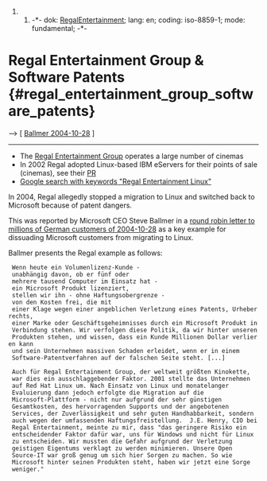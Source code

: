 1.  1.  -\*- dok: [RegalEntertainment](RegalEntertainment "wikilink");
        lang: en; coding: iso-8859-1; mode: fundamental; -\*-

# Regal Entertainment Group & Software Patents {#regal_entertainment_group_software_patents}

\--\> \[ [ Ballmer 2004-10-28](Microsoft041028En "wikilink") \]

------------------------------------------------------------------------

-   The [Regal Entertainment
    Group](http://www.regalcinemas.com/ "wikilink") operates a large
    number of cinemas
-   In 2002 Regal adopted Linux-based IBM eServers for their points of
    sale (cinemas), see their
    [PR](http://www.businesswire.com/cgi-bin/f_headline.cgi?bw.092502/222682147&ticker=IBM "wikilink")
-   [Google search with keywords \"Regal Entertainment
    Linux\"](http://www.google.com/search?q=Regal+Entertainment+Linux "wikilink")

In 2004, Regal allegedly stopped a migration to Linux and switched back
to Microsoft because of patent dangers.

This was reported by Microsoft CEO Steve Ballmer in a [ round robin
letter to millions of German customers of
2004-10-28](Microsoft041028En "wikilink") as a key example for
dissuading Microsoft customers from migrating to Linux.

Ballmer presents the Regal example as follows:

` Wenn heute ein Volumenlizenz-Kunde - unabhängig davon, ob er fünf oder`\
` mehrere tausend Computer im Einsatz hat - ein Microsoft Produkt lizenziert,`\
` stellen wir ihn - ohne Haftungsobergrenze - von den Kosten frei, die mit`\
` einer Klage wegen einer angeblichen Verletzung eines Patents, Urheberrechts,`\
` einer Marke oder Geschäftsgeheimnisses durch ein Microsoft Produkt in`\
` Verbindung stehen. Wir verfolgen diese Politik, da wir hinter unseren`\
` Produkten stehen, und wissen, dass ein Kunde Millionen Dollar verlieren kann`\
` und sein Unternehmen massiven Schaden erleidet, wenn er in einem`\
` Software-Patentverfahren auf der falschen Seite steht. [...]`

` Auch für Regal Entertainment Group, der weltweit größten Kinokette,`\
` war dies ein ausschlaggebender Faktor. 2001 stellte das Unternehmen`\
` auf Red Hat Linux um. Nach Einsatz von Linux und monatelanger`\
` Evaluierung dann jedoch erfolgte die Migration auf die`\
` Microsoft-Plattform - nicht nur aufgrund der sehr günstigen`\
` Gesamtkosten, des hervorragenden Supports und der angebotenen`\
` Services, der Zuverlässigkeit und sehr guten Handhabbarkeit, sondern`\
` auch wegen der umfassenden Haftungsfreistellung.  J.E. Henry, CIO bei`\
` Regal Entertainment, meinte zu mir, dass "das geringere Risiko ein`\
` entscheidender Faktor dafür war, uns für Windows und nicht für Linux`\
` zu entscheiden. Wir mussten die Gefahr aufgrund der Verletzung`\
` geistigen Eigentums verklagt zu werden minimieren. Unsere Open`\
` Source-IT war groß genug um sich hier Sorgen zu machen. So wie`\
` Microsoft hinter seinen Produkten steht, haben wir jetzt eine Sorge`\
` weniger."`
